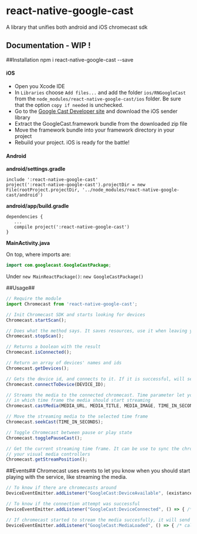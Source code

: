 # react-native-google-cast

A library that unifies both android and iOS chromecast sdk

## Documentation - WIP !

##Installation
npm i react-native-google-cast --save

#### iOS

  - Open you Xcode IDE
  - In `Libraries` choose `Add files...` and add the folder `ios/RNGoogleCast` from the `node_modules/react-native-google-cast/ios` folder. Be sure that the option `copy if needed` is unchecked.
  - Go to the [Google Cast Developer site](https://developers.google.com/cast/docs/developers#libraries) and download the iOS sender library
  - Extract the GoogleCast.framework bundle from the downloaded zip file
  - Move the framework bundle into your framework directory in your project
  - Rebuild your project. iOS is ready for the battle!

#### Android

**android/settings.gradle**
```
include ':react-native-google-cast'
project(':react-native-google-cast').projectDir = new File(rootProject.projectDir, '../node_modules/react-native-google-cast/android')
```

**android/app/build.gradle**
```
dependencies {
   ...
   compile project(':react-native-google-cast')
}
```

**MainActivity.java**

On top, where imports are:
```java
import com.googlecast.GoogleCastPackage;
```

Under `new MainReactPackage()`:
`new GoogleCastPackage()`

##Usage##
```js
// Require the module
import Chromecast from 'react-native-google-cast';

// Init Chromecast SDK and starts looking for devices
Chromecast.startScan();

// Does what the method says. It saves resources, use it when leaving your current view
Chromecast.stopScan();

// Returns a boolean with the result
Chromecast.isConnected();

// Return an array of devices' names and ids
Chromecast.getDevices();

// Gets the device id, and connects to it. If it is successful, will send a broadcast
Chromecast.connectToDevice(DEVICE_ID);

// Streams the media to the connected chromecast. Time parameter let you choose
// in which time frame the media should start streaming
Chromecast.castMedia(MEDIA_URL, MEDIA_TITLE, MEDIA_IMAGE, TIME_IN_SECONDS);

// Move the streaming media to the selected time frame
Chromecast.seekCast(TIME_IN_SECONDS);

// Toggle Chromecast between pause or play state
Chromecast.togglePauseCast();

// Get the current streaming time frame. It can be use to sync the chromecast to
// your visual media controllers
Chromecast.getStreamPosition();

```
##Events##
Chromecast uses events to let you know when you should start playing with the service, like streaming the media.
```js
// To know if there are chromecasts around
DeviceEventEmitter.addListener("GoogleCast:DeviceAvailable", (existance) => console.log(existance.device_available));

// To know if the connection attempt was successful
DeviceEventEmitter.addListener("GoogleCast:DeviceConnected", () => { /* callback */ });

// If chromecast started to stream the media succesfully, it will send this event
DeviceEventEmitter.addListener("GoogleCast:MediaLoaded", () => { /* callback */ });
